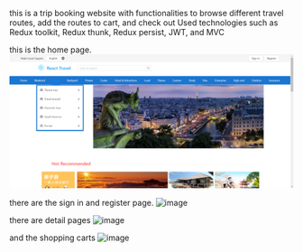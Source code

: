 this is a trip booking website with functionalities to browse different travel routes, add the routes to cart, and check out
Used technologies such as Redux toolkit, Redux thunk, Redux persist, JWT, and MVC


this is the home page. 
![image](https://github.com/Bobbyxie123/travel-website1/blob/main/IMG/1.png)



there are the sign in and register page. 
![image](2.png)

there are detail pages 
![image](3.png)


and the shopping carts
![image](4.jpg)















<!-- how to deploy the page 
 1.  yarn add gh-pages --save-dev
 2. package.json:  "homepage": "https://Bobbyxie123.github.io/react-project",
 3. "predeploy": "npm run build",
    "deploy": "gh-pages -d build",
 4. git init
 4. git remote add origin https://github.com/Bobbyxie123/react-project.git
 5. git add . 
 6. git commit -m "first commit"
 7. npm run deploy 
 8. git push -u origin main -->

